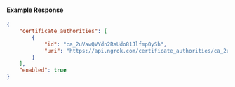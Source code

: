 <!-- Code generated for API Clients. DO NOT EDIT. -->

#### Example Response

```json
{
	"certificate_authorities": [
		{
			"id": "ca_2uVawQVYdn2RaUdo81Jlfmp0ySh",
			"uri": "https://api.ngrok.com/certificate_authorities/ca_2uVawQVYdn2RaUdo81Jlfmp0ySh"
		}
	],
	"enabled": true
}
```
